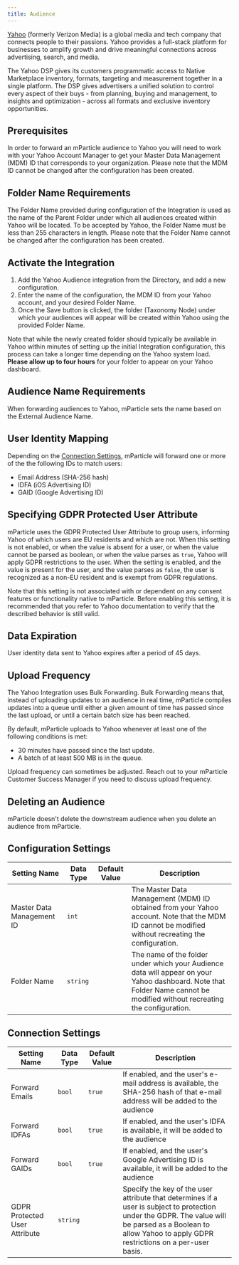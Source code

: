 ```yaml
---
title: Audience
---
```


[Yahoo](https://yahooinc.com) (formerly Verizon Media) is a global media and tech company that connects people to their passions. Yahoo provides a full-stack platform for businesses to amplify growth and drive meaningful connections across advertising, search, and media.

The Yahoo DSP gives its customers programmatic access to Native Marketplace inventory, formats, targeting and measurement together in a single platform. The DSP gives advertisers a unified solution to control every aspect of their buys - from planning, buying and management, to insights and optimization - across all formats and exclusive inventory opportunities.

## Prerequisites

In order to forward an mParticle audience to Yahoo you will need to work with your Yahoo Account Manager to get your Master Data Management (MDM) ID that corresponds to your organization. Please note that the MDM ID cannot be changed after the configuration has been created.

## Folder Name Requirements

The Folder Name provided during configuration of the Integration is used as the name of the Parent Folder under which all audiences created within Yahoo will be located. To be accepted by Yahoo, the Folder Name must be less than 255 characters in length. Please note that the Folder Name cannot be changed after the configuration has been created.

## Activate the Integration

1. Add the Yahoo Audience integration from the Directory, and add a new configuration.
2. Enter the name of the configuration, the MDM ID from your Yahoo account, and your desired Folder Name.
3. Once the Save button is clicked, the folder (Taxonomy Node) under which your audiences will appear will be created within Yahoo using the provided Folder Name.

Note that while the newly created folder should typically be available in Yahoo within minutes of setting up the initial Integration configuration, this process can take a longer time depending on the Yahoo system load. **Please allow up to four hours** for your folder to appear on your Yahoo dashboard.

## Audience Name Requirements

When forwarding audiences to Yahoo, mParticle sets the name based on the External Audience Name. 

## User Identity Mapping

Depending on the [Connection Settings](#connection-settings), mParticle will forward one or more of the the following IDs to match users:

* Email Address (SHA-256 hash)
* IDFA (iOS Advertising ID)
* GAID (Google Advertising ID)

## Specifying GDPR Protected User Attribute
mParticle uses the GDPR Protected User Attribute to group users, informing Yahoo of which users are EU residents and which are not.
When this setting is not enabled, or when the value is absent for a user, or when the value cannot be parsed as boolean, or when the value parses as `true`, Yahoo will apply GDPR restrictions to the user.
When the setting is enabled, and the value is present for the user, and the value parses as `false`, the user is recognized as a non-EU resident and is exempt from GDPR regulations.

Note that this setting is not associated with or dependent on any consent features or functionality native to mParticle.
Before enabling this setting, it is recommended that you refer to Yahoo documentation to verify that the described behavior is still valid.

## Data Expiration

User identity data sent to Yahoo expires after a period of 45 days.

## Upload Frequency

The Yahoo Integration uses Bulk Forwarding. Bulk Forwarding means that, instead of uploading updates to an audience in real time, mParticle compiles updates into a queue until either a given amount of time has passed since the last upload, or until a certain batch size has been reached.

By default, mParticle uploads to Yahoo whenever at least one of the following conditions is met:

* 30 minutes have passed since the last update.
* A batch of at least 500 MB is in the queue.

Upload frequency can sometimes be adjusted. Reach out to your mParticle Customer Success Manager if you need to discuss upload frequency.

## Deleting an Audience

mParticle doesn't delete the downstream audience when you delete an audience from mParticle.

## Configuration Settings

| Setting Name              | Data Type | Default Value | Description                                                                                                                                                               |
|---------------------------|-----------|---------------|---------------------------------------------------------------------------------------------------------------------------------------------------------------------------|
| Master Data Management ID | `int`     |               | The Master Data Management (MDM) ID obtained from your Yahoo account. Note that the MDM ID cannot be modified without recreating the configuration.                       |
| Folder Name               | `string`  |               | The name of the folder under which your Audience data will appear on your Yahoo dashboard. Note that Folder Name cannot be modified without recreating the configuration. |

## Connection Settings

| Setting Name                  | Data Type | Default Value | Description                                                                                                                                                                                                   |
|-------------------------------|-----------|---------------|---------------------------------------------------------------------------------------------------------------------------------------------------------------------------------------------------------------|
| Forward Emails                | `bool`    | `true`        | If enabled, and the user's e-mail address is available, the SHA-256 hash of that e-mail address will be added to the audience                                                                                 |
| Forward IDFAs                 | `bool`    | `true`        | If enabled, and the user's IDFA is available, it will be added to the audience                                                                                                                                |
| Forward GAIDs                 | `bool`    | `true`        | If enabled, and the user's Google Advertising ID is available, it will be added to the audience                                                                                                               |
| GDPR Protected User Attribute | `string`  | <unset>       | Specify the key of the user attribute that determines if a user is subject to protection under the GDPR. The value will be parsed as a Boolean to allow Yahoo to apply GDPR restrictions on a per-user basis. |
